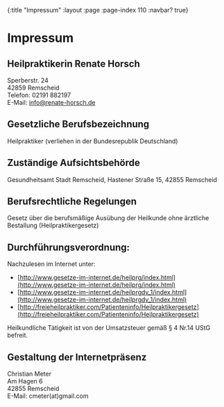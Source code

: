 {:title "Impressum"
:layout :page
:page-index 110
:navbar? true}

# Impressum

## Heilpraktikerin Renate Horsch
Sperberstr. 24  
42859 Remscheid  
Telefon: 02191 882197  
E-Mail: info@renate-horsch.de  

## Gesetzliche Berufsbezeichnung
Heilpraktiker (verliehen in der Bundesrepublik Deutschland)

## Zuständige Aufsichtsbehörde
Gesundheitsamt Stadt Remscheid, Hastener Straße 15, 42855 Remscheid

## Berufsrechtliche Regelungen
Gesetz über die berufsmäßige Ausübung der Heilkunde ohne ärztliche Bestallung
(Heilpraktikergesetz)

## Durchführungsverordnung:
Nachzulesen im Internet unter:

* [http://www.gesetze-im-internet.de/heilprg/index.html](http://www.gesetze-im-internet.de/heilprg/index.html)
* [http://www.gesetze-im-internet.de/heilprgdv_1/index.html](http://www.gesetze-im-internet.de/heilprgdv_1/index.html)
* [http://freieheilpraktiker.com/Patienteninfo/Heilpraktikergesetz](http://freieheilpraktiker.com/Patienteninfo/Heilpraktikergesetz)

Heilkundliche Tätigkeit ist von der Umsatzsteuer gemäß § 4 Nr.14 UStG befreit.

## Gestaltung der Internetpräsenz
Christian Meter  
Am Hagen 6  
42855 Remscheid  
E-Mail: cmeter(at)gmail.com
